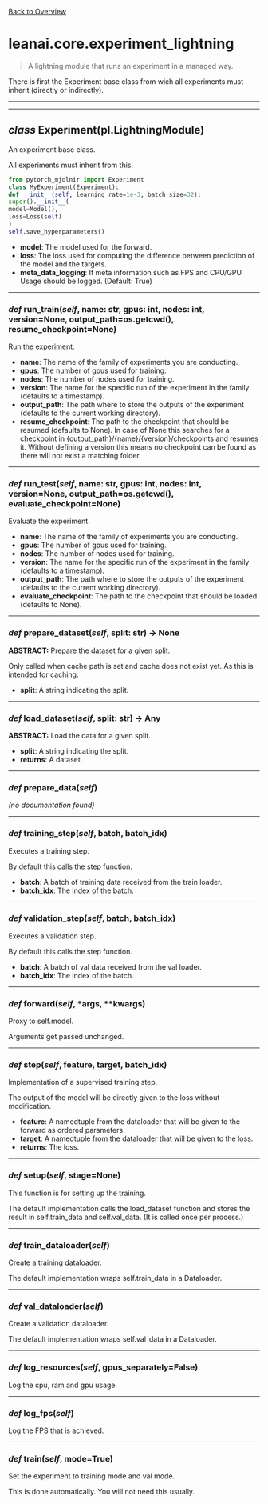 [Back to Overview](../../README.md)



# leanai.core.experiment_lightning

> A lightning module that runs an experiment in a managed way.

There is first the Experiment base class from wich all experiments must inherit (directly or indirectly).


---
---
## *class* **Experiment**(pl.LightningModule)

An experiment base class.

All experiments must inherit from this.

```python
from pytorch_mjolnir import Experiment
class MyExperiment(Experiment):
def __init__(self, learning_rate=1e-3, batch_size=32):
super().__init__(
model=Model(),
loss=Loss(self)
)
self.save_hyperparameters()
```

* **model**: The model used for the forward.
* **loss**: The loss used for computing the difference between prediction of the model and the targets.
* **meta_data_logging**: If meta information such as FPS and CPU/GPU Usage should be logged. (Default: True)


---
### *def* **run_train**(*self*, name: str, gpus: int, nodes: int, version=None, output_path=os.getcwd(), resume_checkpoint=None)

Run the experiment.

* **name**: The name of the family of experiments you are conducting.
* **gpus**: The number of gpus used for training.
* **nodes**: The number of nodes used for training.
* **version**: The name for the specific run of the experiment in the family (defaults to a timestamp).
* **output_path**: The path where to store the outputs of the experiment (defaults to the current working directory).
* **resume_checkpoint**: The path to the checkpoint that should be resumed (defaults to None).
In case of None this searches for a checkpoint in {output_path}/{name}/{version}/checkpoints and resumes it.
Without defining a version this means no checkpoint can be found as there will not exist a  matching folder.


---
### *def* **run_test**(*self*, name: str, gpus: int, nodes: int, version=None, output_path=os.getcwd(), evaluate_checkpoint=None)

Evaluate the experiment.

* **name**: The name of the family of experiments you are conducting.
* **gpus**: The number of gpus used for training.
* **nodes**: The number of nodes used for training.
* **version**: The name for the specific run of the experiment in the family (defaults to a timestamp).
* **output_path**: The path where to store the outputs of the experiment (defaults to the current working directory).
* **evaluate_checkpoint**: The path to the checkpoint that should be loaded (defaults to None).


---
### *def* **prepare_dataset**(*self*, split: str) -> None

**ABSTRACT:** Prepare the dataset for a given split.

Only called when cache path is set and cache does not exist yet.
As this is intended for caching.

* **split**: A string indicating the split.


---
### *def* **load_dataset**(*self*, split: str) -> Any

**ABSTRACT:** Load the data for a given split.

* **split**: A string indicating the split.
* **returns**: A dataset.


---
### *def* **prepare_data**(*self*)

*(no documentation found)*

---
### *def* **training_step**(*self*, batch, batch_idx)

Executes a training step.

By default this calls the step function.
* **batch**: A batch of training data received from the train loader.
* **batch_idx**: The index of the batch.


---
### *def* **validation_step**(*self*, batch, batch_idx)

Executes a validation step.

By default this calls the step function.
* **batch**: A batch of val data received from the val loader.
* **batch_idx**: The index of the batch.


---
### *def* **forward**(*self*, *args, **kwargs)

Proxy to self.model.

Arguments get passed unchanged.


---
### *def* **step**(*self*, feature, target, batch_idx)

Implementation of a supervised training step.

The output of the model will be directly given to the loss without modification.

* **feature**: A namedtuple from the dataloader that will be given to the forward as ordered parameters.
* **target**: A namedtuple from the dataloader that will be given to the loss.
* **returns**: The loss.


---
### *def* **setup**(*self*, stage=None)

This function is for setting up the training.

The default implementation calls the load_dataset function and
stores the result in self.train_data and self.val_data.
(It is called once per process.)


---
### *def* **train_dataloader**(*self*)

Create a training dataloader.

The default implementation wraps self.train_data in a Dataloader.


---
### *def* **val_dataloader**(*self*)

Create a validation dataloader.

The default implementation wraps self.val_data in a Dataloader.


---
### *def* **log_resources**(*self*, gpus_separately=False)

Log the cpu, ram and gpu usage.


---
### *def* **log_fps**(*self*)

Log the FPS that is achieved.


---
### *def* **train**(*self*, mode=True)

Set the experiment to training mode and val mode.

This is done automatically. You will not need this usually.


